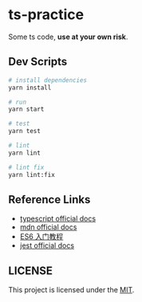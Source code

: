 # ts-practice

Some ts code, **use at your own risk**.

## Dev Scripts

```bash
# install dependencies
yarn install

# run
yarn start

# test
yarn test

# lint
yarn lint

# lint fix
yarn lint:fix
```

## Reference Links

+ [typescript official docs](https://www.typescriptlang.org/docs/handbook)
+ [mdn official docs](https://developer.mozilla.org/en-US/docs/Web/JavaScript)
+ [ES6 入门教程](https://es6.ruanyifeng.com/)
+ [jest official docs](https://jestjs.io/)

## LICENSE

This project is licensed under the [MIT](LICENSE).
